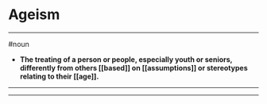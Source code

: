 # Ageism
---
#noun
- **The treating of a person or people, especially youth or seniors, differently from others [[based]] on [[assumptions]] or stereotypes relating to their [[age]].**
---
---
